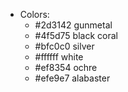 * Colors:
  * #2d3142     gunmetal
  * #4f5d75     black coral
  * #bfc0c0     silver
  * #ffffff     white
  * #ef8354     ochre
  * #efe9e7     alabaster
